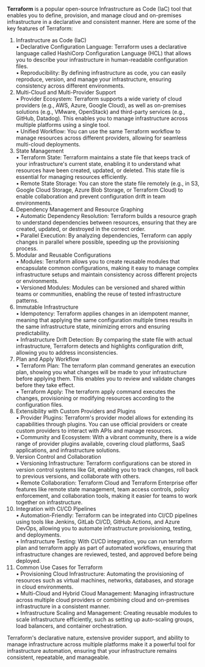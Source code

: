 **Terraform** is a popular open-source Infrastructure as Code (IaC) tool that enables you to define, provision, and manage cloud and on-premises infrastructure in a declarative and consistent manner. Here are some of the key features of Terraform:

1. Infrastructure as Code (IaC)  
    • Declarative Configuration Language: Terraform uses a declarative language called HashiCorp Configuration Language (HCL) that allows you to describe your infrastructure in human-readable configuration files.  
    • Reproducibility: By defining infrastructure as code, you can easily reproduce, version, and manage your infrastructure, ensuring consistency across different environments.  
2. Multi-Cloud and Multi-Provider Support  
    • Provider Ecosystem: Terraform supports a wide variety of cloud providers (e.g., AWS, Azure, Google Cloud), as well as on-premises solutions (e.g., VMware, OpenStack) and third-party services (e.g., GitHub, Datadog). This enables you to manage infrastructure across multiple platforms using a single tool.  
    • Unified Workflow: You can use the same Terraform workflow to manage resources across different providers, allowing for seamless multi-cloud deployments.  
3. State Management  
    • Terraform State: Terraform maintains a state file that keeps track of your infrastructure's current state, enabling it to understand what resources have been created, updated, or deleted. This state file is essential for managing resources efficiently.  
    • Remote State Storage: You can store the state file remotely (e.g., in S3, Google Cloud Storage, Azure Blob Storage, or Terraform Cloud) to enable collaboration and prevent configuration drift in team environments.  
4. Dependency Management and Resource Graphing  
    • Automatic Dependency Resolution: Terraform builds a resource graph to understand dependencies between resources, ensuring that they are created, updated, or destroyed in the correct order.  
    • Parallel Execution: By analyzing dependencies, Terraform can apply changes in parallel where possible, speeding up the provisioning process.  
5. Modular and Reusable Configurations  
    • Modules: Terraform allows you to create reusable modules that encapsulate common configurations, making it easy to manage complex infrastructure setups and maintain consistency across different projects or environments.  
    • Versioned Modules: Modules can be versioned and shared within teams or communities, enabling the reuse of tested infrastructure patterns.  
6. Immutable Infrastructure  
    • Idempotency: Terraform applies changes in an idempotent manner, meaning that applying the same configuration multiple times results in the same infrastructure state, minimizing errors and ensuring predictability.  
    • Infrastructure Drift Detection: By comparing the state file with actual infrastructure, Terraform detects and highlights configuration drift, allowing you to address inconsistencies.  
7. Plan and Apply Workflow  
    • Terraform Plan: The terraform plan command generates an execution plan, showing you what changes will be made to your infrastructure before applying them. This enables you to review and validate changes before they take effect.  
    • Terraform Apply: The terraform apply command executes the changes, provisioning or modifying resources according to the configuration files.  
8. Extensibility with Custom Providers and Plugins  
    • Provider Plugins: Terraform's provider model allows for extending its capabilities through plugins. You can use official providers or create custom providers to interact with APIs and manage resources.  
    • Community and Ecosystem: With a vibrant community, there is a wide range of provider plugins available, covering cloud platforms, SaaS applications, and infrastructure solutions.  
9. Version Control and Collaboration  
    • Versioning Infrastructure: Terraform configurations can be stored in version control systems like Git, enabling you to track changes, roll back to previous versions, and collaborate with others.  
    • Remote Collaboration: Terraform Cloud and Terraform Enterprise offer features like remote state management, team access controls, policy enforcement, and collaboration tools, making it easier for teams to work together on infrastructure.  
10. Integration with CI/CD Pipelines  
    • Automation-Friendly: Terraform can be integrated into CI/CD pipelines using tools like Jenkins, GitLab CI/CD, GitHub Actions, and Azure DevOps, allowing you to automate infrastructure provisioning, testing, and deployments.  
    • Infrastructure Testing: With CI/CD integration, you can run terraform plan and terraform apply as part of automated workflows, ensuring that infrastructure changes are reviewed, tested, and approved before being deployed.  
11. Common Use Cases for Terraform  
    • Provisioning Cloud Infrastructure: Automating the provisioning of resources such as virtual machines, networks, databases, and storage in cloud environments.  
    • Multi-Cloud and Hybrid Cloud Management: Managing infrastructure across multiple cloud providers or combining cloud and on-premises infrastructure in a consistent manner.  
    • Infrastructure Scaling and Management: Creating reusable modules to scale infrastructure efficiently, such as setting up auto-scaling groups, load balancers, and container orchestration.  

Terraform's declarative nature, extensive provider support, and ability to manage infrastructure across multiple platforms make it a powerful tool for infrastructure automation, ensuring that your infrastructure remains consistent, repeatable, and manageable.
